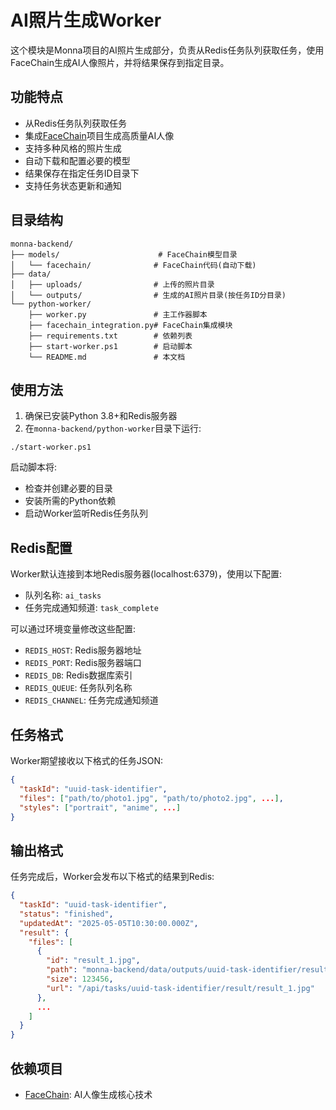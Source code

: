 # AI照片生成Worker

这个模块是Monna项目的AI照片生成部分，负责从Redis任务队列获取任务，使用FaceChain生成AI人像照片，并将结果保存到指定目录。

## 功能特点

- 从Redis任务队列获取任务
- 集成[FaceChain](https://github.com/modelscope/facechain)项目生成高质量AI人像
- 支持多种风格的照片生成
- 自动下载和配置必要的模型
- 结果保存在指定任务ID目录下
- 支持任务状态更新和通知

## 目录结构

```
monna-backend/
├── models/                      # FaceChain模型目录
│   └── facechain/              # FaceChain代码(自动下载)
├── data/
│   ├── uploads/                # 上传的照片目录
│   └── outputs/                # 生成的AI照片目录(按任务ID分目录)
└── python-worker/
    ├── worker.py               # 主工作器脚本
    ├── facechain_integration.py# FaceChain集成模块
    ├── requirements.txt        # 依赖列表
    ├── start-worker.ps1        # 启动脚本
    └── README.md               # 本文档
```

## 使用方法

1. 确保已安装Python 3.8+和Redis服务器
2. 在`monna-backend/python-worker`目录下运行:

```
./start-worker.ps1
```

启动脚本将:
- 检查并创建必要的目录
- 安装所需的Python依赖
- 启动Worker监听Redis任务队列

## Redis配置

Worker默认连接到本地Redis服务器(localhost:6379)，使用以下配置:
- 队列名称: `ai_tasks`
- 任务完成通知频道: `task_complete`

可以通过环境变量修改这些配置:
- `REDIS_HOST`: Redis服务器地址
- `REDIS_PORT`: Redis服务器端口
- `REDIS_DB`: Redis数据库索引
- `REDIS_QUEUE`: 任务队列名称
- `REDIS_CHANNEL`: 任务完成通知频道

## 任务格式

Worker期望接收以下格式的任务JSON:

```json
{
  "taskId": "uuid-task-identifier",
  "files": ["path/to/photo1.jpg", "path/to/photo2.jpg", ...],
  "styles": ["portrait", "anime", ...]
}
```

## 输出格式

任务完成后，Worker会发布以下格式的结果到Redis:

```json
{
  "taskId": "uuid-task-identifier",
  "status": "finished",
  "updatedAt": "2025-05-05T10:30:00.000Z",
  "result": {
    "files": [
      {
        "id": "result_1.jpg",
        "path": "monna-backend/data/outputs/uuid-task-identifier/result_1.jpg",
        "size": 123456,
        "url": "/api/tasks/uuid-task-identifier/result/result_1.jpg"
      },
      ...
    ]
  }
}
```

## 依赖项目

- [FaceChain](https://github.com/modelscope/facechain): AI人像生成核心技术 